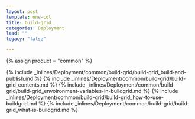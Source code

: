 ```yaml
---
layout: post
template: one-col
title: build-grid
categories: Deployment
lead: ""
legacy: "false"

---
```

{% assign product = "common" %}

{% include _inlines/Deployment/common/build-grid/build-grid_build-and-publish.md %}
{% include _inlines/Deployment/common/build-grid/build-grid_contents.md %}
{% include _inlines/Deployment/common/build-grid/build-grid_envoironment-variables-in-buildgrid.md %}
{% include _inlines/Deployment/common/build-grid/build-grid_how-to-use-buildgrid.md %}
{% include _inlines/Deployment/common/build-grid/build-grid_what-is-buildgrid.md %}
